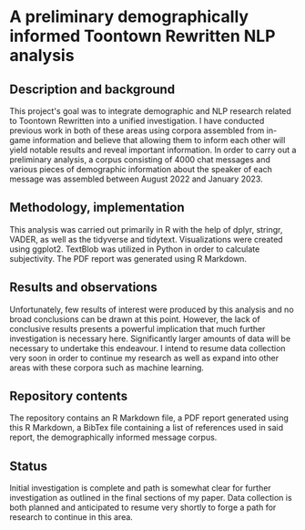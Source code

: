 # A preliminary demographically informed Toontown Rewritten NLP analysis

## Description and background
This project's goal was to integrate demographic and NLP research related to Toontown Rewritten into a unified investigation. I have conducted previous work in both of these areas using corpora assembled from in-game information and believe that allowing them to inform each other will yield notable results and reveal important information. In order to carry out a preliminary analysis, a corpus consisting of 4000 chat messages and various pieces of demographic information about the speaker of each message was assembled between August 2022 and January 2023. 

## Methodology, implementation
This analysis was carried out primarily in R with the help of dplyr, stringr, VADER, as well as the tidyverse and tidytext. Visualizations were created using ggplot2. TextBlob was utilized in Python in order to calculate subjectivity. The PDF report was generated using R Markdown.

## Results and observations
Unfortunately, few results of interest were produced by this analysis and no broad conclusions can be drawn at this point. However, the lack of conclusive results presents a powerful implication that much further investigation is necessary here. Significantly larger amounts of data will be necessary to undertake this endeavour. I intend to resume data collection very soon in order to continue my research as well as expand into other areas with these corpora such as machine learning.

## Repository contents
The repository contains an R Markdown file, a PDF report generated using this R Markdown, a BibTex file containing a list of references used in said report, the demographically informed message corpus.

## Status
Initial investigation is complete and path is somewhat clear for further investigation as outlined in the final sections of my paper. Data collection is both planned and anticipated to resume very shortly to forge a path for research to continue in this area. 
